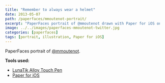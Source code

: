 ```yaml
---
title: "Remember to always wear a helmet"
date: 2013-05-07
path: /paperfaces/mmoutenot-portrait/
excerpt: "PaperFaces portrait of @mmoutenot drawn with Paper for iOS on an iPad."
image: ../../images/paperfaces-mmoutenot-twitter.jpg
categories: [paperfaces]
tags: [portrait, illustration, Paper for iOS]
---
```


PaperFaces portrait of [@mmoutenot](https://twitter.com/mmoutenot).

**Tools used:**

- [LunaTik Alloy Touch Pen](https://www.amazon.com/gp/product/B00821TR7G/ref=as_li_ss_tl?ie=UTF8&tag=mademist-20&linkCode=as2&camp=1789&creative=390957&creativeASIN=B00821TR7G)
- [Paper for iOS](https://paper.bywetransfer.com/)
